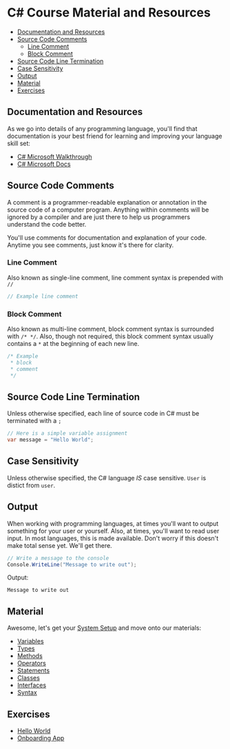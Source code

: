 # C# Course Material and Resources

* [Documentation and Resources](#documentation-and-resources)
* [Source Code Comments](#source-code-comments)
  * [Line Comment](#line-comment)
  * [Block Comment](#block-comment)
* [Source Code Line Termination](#source-code-line-termination)
* [Case Sensitivity](#case-sensitivity)
* [Output](#output)
* [Material](#material)
* [Exercises](#exercises)

## Documentation and Resources

As we go into details of any programming language, you'll find that documentation is your best friend for learning and improving your language skill set:

* [C# Microsoft Walkthrough](https://msdn.microsoft.com/en-us/library/jj153219.aspx)
* [C# Microsoft Docs](https://docs.microsoft.com/en-us/dotnet/csharp/)

## Source Code Comments

A comment is a programmer-readable explanation or annotation in the source code of a computer program. Anything within comments will be ignored by a compiler and are just there to help us programmers understand the code better.

You'll use comments for documentation and explanation of your code. Anytime you see comments, just know it's there for clarity.

### Line Comment

Also known as single-line comment, line comment syntax is prepended with `//`

```cs
// Example line comment
```

### Block Comment

Also known as multi-line comment, block comment syntax is surrounded with `/* */`. Also, though not required, this block comment syntax usually contains a `*` at the beginning of each new line.

```cs
/* Example
 * block
 * comment
 */
```

## Source Code Line Termination

Unless otherwise specified, each line of source code in C# must be terminated with a `;`

```cs
// Here is a simple variable assignment
var message = "Hello World";
```

## Case Sensitivity

Unless otherwise specified, the C# language *IS* case sensitive. `User` is distict from `user`.

## Output

When working with programming languages, at times you'll want to output something for your user or yourself. Also, at times, you'll want to read user input. In most languages, this is made available. Don't worry if this doesn't make total sense yet. We'll get there.

```cs
// Write a message to the console
Console.WriteLine("Message to write out");
```

Output:

```output
Message to write out
```

## Material

Awesome, let's get your [System Setup](system.markdown) and move onto our materials:

* [Variables](variables.markdown)
* [Types](types.markdown)
* [Methods](methods.markdown)
* [Operators](operators.markdown)
* [Statements](statements.markdown)
* [Classes](classes.markdown)
* [Interfaces](interfaces.markdown)
* [Syntax](syntax.markdown)

## Exercises

* [Hello World](exercises/hello-world.markdown)
* [Onboarding App](exercises/onboarding-app.markdown)

